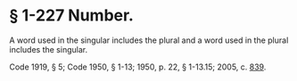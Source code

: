 # § 1-227 Number.

<p>A word used in the singular includes the plural and a word used in the plural includes the singular.</p><p>Code 1919, § 5; Code 1950, § 1-13; 1950, p. 22, § 1-13.15; 2005, c. <a href='http://lis.virginia.gov/cgi-bin/legp604.exe?051+ful+CHAP0839'>839</a>.</p>